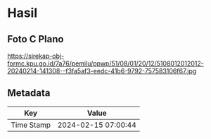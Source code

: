 # Hasil

## Foto C Plano

https://sirekap-obj-formc.kpu.go.id/7a76/pemilu/ppwp/51/08/01/20/12/5108012012012-20240214-141308--f3fa5af3-eedc-41b6-9792-757583106f67.jpg


## Metadata

| Key        | Value               |
| ---------- | ------------------- |
| Time Stamp | 2024-02-15 07:00:44 |




